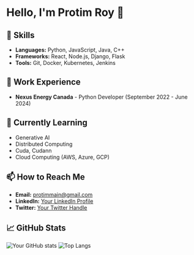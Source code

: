 # Hello, I'm Protim Roy 👋

## 🚀 Skills
- **Languages:** Python, JavaScript, Java, C++
- **Frameworks:** React, Node.js, Django, Flask
- **Tools:** Git, Docker, Kubernetes, Jenkins

## 💼 Work Experience
- **Nexus Energy Canada** - Python Developer (September 2022 - June 2024)

## 🌱 Currently Learning
- Generative AI
- Distributed Computing
- Cuda, Cudann
- Cloud Computing (AWS, Azure, GCP)

## 📫 How to Reach Me
- **Email:** protimmain@gmail.com
- **LinkedIn:** [Your LinkedIn Profile](https://www.linkedin.com/in/protimr)
- **Twitter:** [Your Twitter Handle](https://twitter.com/pr0timr)

## 📈 GitHub Stats
![Your GitHub stats](https://github-readme-stats.vercel.app/api?username=protimroy&show_icons=true&theme=radical)
![Top Langs](https://github-readme-stats.vercel.app/api/top-langs/?username=protimroy&layout=compact&theme=radical)
